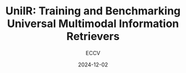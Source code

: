 ---
layout: seminar-post
title: "UniIR: Training and Benchmarking Universal Multimodal Information Retrievers"
subtitle: 'ECCV'
categories: Computer Vision
tags: [Retrieval]
date: 2024-12-02
pdf_url: 'https://drive.google.com/file/d/1T3F_624bpfymQQxLJ_dqO4TNSjJTjEME/preview'
---